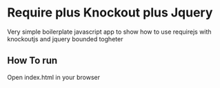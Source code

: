 # Require plus Knockout plus Jquery
Very simple boilerplate javascript app to show how to use requirejs with knockoutjs and jquery bounded togheter

## How To run
Open index.html in your browser
